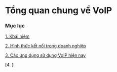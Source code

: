 # Tổng quan chung về VoIP

### Mục lục

[1. Khái niệm](#1)

[2. Hình thức kết nối trong doanh nghiệp](#2)

[3. Các ứng dụng sử dụng VoIP hiện nay](#3)

[4. ]
